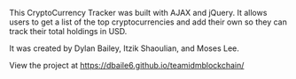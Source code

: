 This CryptoCurrency Tracker was built with AJAX and jQuery. It allows users to get a list of the top cryptocurrencies and add their own so they can track their total holdings in USD.

It was created by Dylan Bailey, Itzik Shaoulian, and Moses Lee.

View the project at https://dbaile6.github.io/teamidmblockchain/
